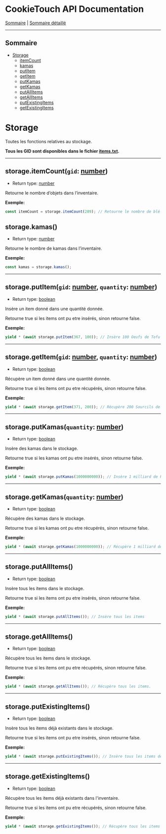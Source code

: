 # CookieTouch API Documentation

[Sommaire](SUMMARY.md) | [Sommaire détaillé](singlepage.md)

<hr>

## Sommaire

- [Storage](#storage)
  - [itemCount](#stockage-item-count)
  - [kamas](#storagekamas)
  - [putItem](#stockage-item-put)
  - [getItem](#stockage-item-get)
  - [putKamas](#stockage-put-kamas)
  - [getKamas](#stockage-get-kamas)
  - [putAllItems](#storageputallitems)
  - [getAllItems](#storagegetallItems)
  - [putExistingItems](#storageputexistingitems)
  - [getExistingItems](#storagegetexistingitems)

# Storage

Toutes les fonctions relatives au stockage.

**Tous les GID sont disponibles dans le fichier [items.txt](https://github.com/yovanoc/cookietouch/blob/master/resources/identifiants/items.txt).**

<hr>

<h2 id="stockage-item-count">
  storage.itemCount(<code>gid</code>: <a href="https://developer.mozilla.org/fr-Fr/docs/Web/JavaScript/Data_structures#Number_type">number</a>)
</h2>

- Return type: <a href="https://developer.mozilla.org/fr-Fr/docs/Web/JavaScript/Data_structures#Number_type">number</a>

Retourne le nombre d’objets dans l’inventaire.

**Exemple:**

```js
const itemCount = storage.itemCount(289); // Retourne le nombre de blé présents dans l'inventaire.
```

## storage.kamas()

- Return type: <a href="https://developer.mozilla.org/fr-Fr/docs/Web/JavaScript/Data_structures#Number_type">number</a>

Retourne le nombre de kamas dans l’inventaire.

**Exemple:**

```js
const kamas = storage.kamas();
```

<hr>

<h2 id="stockage-item-put">
  storage.putItem(<code>gid</code>: <a href="https://developer.mozilla.org/fr-Fr/docs/Web/JavaScript/Data_structures#Number_type">number</a>, <code>quantity</code>: <a href="https://developer.mozilla.org/fr-Fr/docs/Web/JavaScript/Data_structures#Number_type">number</a>)
</h2>

- Return type: <a href="https://developer.mozilla.org/fr-Fr/docs/Web/JavaScript/Data_structures#Boolean_type">boolean</a>

Insère un item donné dans une quantité donnée.

Retourne true si les items ont pu etre insérés, sinon retourne false.

**Exemple:**

```js
yield * (await storage.putItem(367, 100)); // Insère 100 Oeufs de Tofu dans le coffre.
```

<hr>

<h2 id="stockage-item-get">
  storage.getItem(<code>gid</code>: <a href="https://developer.mozilla.org/fr-Fr/docs/Web/JavaScript/Data_structures#Number_type">number</a>, <code>quantity</code>: <a href="https://developer.mozilla.org/fr-Fr/docs/Web/JavaScript/Data_structures#Number_type">number</a>)
</h2>

- Return type: <a href="https://developer.mozilla.org/fr-Fr/docs/Web/JavaScript/Data_structures#Boolean_type">boolean</a>

Récupère un item donné dans une quantité donnée.

Retourne true si les items ont pu etre récupérés, sinon retourne false.

**Exemple:**

```js
yield * (await storage.getItem(371, 200)); // Récupère 200 Sourcils de Moskito du coffre.
```

<hr>

<h2 id="stockage-put-kamas">
  storage.putKamas(<code>quantity</code>: <a href="https://developer.mozilla.org/fr-Fr/docs/Web/JavaScript/Data_structures#Number_type">number</a>)
</h2>

- Return type: <a href="https://developer.mozilla.org/fr-Fr/docs/Web/JavaScript/Data_structures#Boolean_type">boolean</a>

Insère des kamas dans le stockage.

Retourne true si les kamas ont pu etre insérés, sinon retourne false.

**Exemple:**

```js
yield * (await storage.putKamas(1000000000)); // Insère 1 milliard de kamas dans le coffre.
```

<hr>

<h2 id="stockage-get-kamas">
  storage.getKamas(<code>quantity</code>: <a href="https://developer.mozilla.org/fr-Fr/docs/Web/JavaScript/Data_structures#Number_type">number</a>)
</h2>

- Return type: <a href="https://developer.mozilla.org/fr-Fr/docs/Web/JavaScript/Data_structures#Boolean_type">boolean</a>

Récupère des kamas dans le stockage.

Retourne true si les kamas ont pu etre récupérés, sinon retourne false.

**Exemple:**

```js
yield * (await storage.getKamas(1000000000)); // Récupère 1 milliard de kamas du coffre.
```

<hr>

## storage.putAllItems()

- Return type: <a href="https://developer.mozilla.org/fr-Fr/docs/Web/JavaScript/Data_structures#Boolean_type">boolean</a>

Insère tous les items dans le stockage.

Retourne true si les items ont pu etre insérés, sinon retourne false.

**Exemple:**

```js
yield * (await storage.putAllItems()); // Insère tous les items
```

<hr>

## storage.getAllItems()

- Return type: <a href="https://developer.mozilla.org/fr-Fr/docs/Web/JavaScript/Data_structures#Boolean_type">boolean</a>

Récupère tous les items dans le stockage.

Retourne true si les items ont pu etre récupérés, sinon retourne false.

**Exemple:**

```js
yield * (await storage.getAllItems()); // Récupère tous les items.
```

<hr>

## storage.putExistingItems()

- Return type: <a href="https://developer.mozilla.org/fr-Fr/docs/Web/JavaScript/Data_structures#Boolean_type">boolean</a>

Insère tous les items déjà existants dans le stockage.

Retourne true si les items ont pu etre insérés, sinon retourne false.

**Exemple:**

```js
yield * (await storage.putExistingItems()); // Insère tous les items déjà existants dans le stockage.
```

<hr>

## storage.getExistingItems()

- Return type: <a href="https://developer.mozilla.org/fr-Fr/docs/Web/JavaScript/Data_structures#Boolean_type">boolean</a>

Récupère tous les items déjà existants dans l'inventaire.

Retourne true si les items ont pu etre récupérés, sinon retourne false.

**Exemple:**

```js
yield * (await storage.getExistingItems()); // Récupère tous les items déjà existants dans l'inventaire.
```

